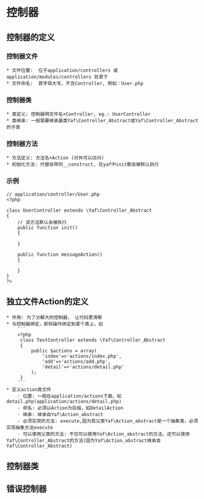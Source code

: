 # 控制器

## 控制器的定义

### 控制器文件

    * 文件位置:  位于application/controllers 或 application/modules/controllers 目录下
    * 文件命名:  首字母大写，不含Controller, 例如：User.php

### 控制器类

    * 类定义: 控制器明文件名+Controller, eg.: UserController
    * 类继承: 一般需要继承基类Yaf\Controller_Abstract或Yaf\Controller_Abstract的子类

### 控制器方法

    * 方法定义: 方法名+Action (对外可以访问)
    * 初始化方法: 代替自带的__construct, 在yaf中init都会被默认执行
    
### 示例

```
// application/controller/User.php
<?php

class UserController extends \Yaf\Controller_Abstract
{
    // 该方法默认会被执行
    public function init()
    {
        
    }
    
    public function messageAction()
    {
    
    }
}
?>
```
    

## 独立文件Action的定义

    * 作用: 为了分解大的控制器， 让代码更清晰
    * 与控制器绑定，即将操作绑定到某个类上，如
        ```
        <?php
         class TestController extends \Yaf\Controller_Abstract
         {
             public $actions = array(
                 'index'=>'actions/index.php',
                 'add'=>'actions/add.php',
                 'detail'=>'actions/detail.php'  
             );
         }
        ```
    * 定义action类文件
        - 位置: 一般在application/actions下面，如detail.php(application/actions/detail.php)
        - 命名: 必须以Action为后缀，如DetailAction
        - 继承: 继承自Yaf\Action_abstract
        - 必须实现的方法: execute,因为其父类Yaf\Action_abstract是一个抽象类，必须实现抽象方法execute
        - 可以使用父类的方法: 不仅可以使用Yaf\Action_abstract的方法，还可以使用Yaf\Controller_Abstract的方法(因为Yaf\Action_abstract继承自Yaf\Controller_Abstract)

## 控制器类

## 错误控制器